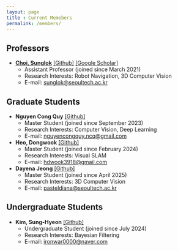 ```yaml
---
layout: page
title : Current Memebers
permalink: /members/
---
```


## Professors
* **[Choi, Sunglok](/sunglok/)** [[Github]](https://github.com/sunglok) [[Google Scholar]](https://scholar.google.com/citations?user=ckeePCMAAAAJ)
  * Assistant Professor (joined since March 2021)
  * Research Interests: Robot Navigation, 3D Computer Vision
  * E-mail: <sunglok@seoultech.ac.kr>



## Graduate Students
* **Nguyen Cong Quy** [[Github]](https://github.com/ncquy)
  * Master Student (joined since September 2023)
  * Research Interests: Computer Vision, Deep Learning
  * E-mail: <nguyencongquy.ncq@gmail.com>
* **Heo, Dongwook** [[Github]](https://github.com/dongwookheo)
  * Master Student (joined since February 2024)
  * Research Interests: Visual SLAM
  * E-mail: <hdwook3918@gmail.com>
* **Dayena Jeong** [[Github]](https://github.com/DayenaJeong)
  * Master Student (joined since April 2025)
  * Research Interests: 3D Computer Vision
  * E-mail: <pasteldiana@seoultech.ac.kr>


## Undergraduate Students
* **Kim, Sung-Hyeon** [[Github]](https://github.com/gogog01-29-2021)
  * Undergraduate Student (joined since July 2024)
  * Research Interests: Bayesian Filtering
  * E-mail: <ironwar0000@naver.com>